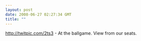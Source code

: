 ```yaml
---
layout: post
date: 2008-06-27 02:27:34 GMT
title: ""
---
```

http://twitpic.com/2ts3 - At the ballgame. View from our seats.